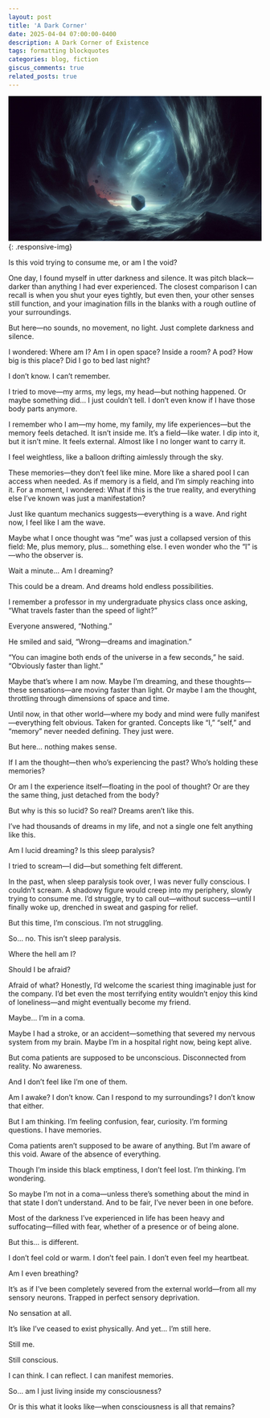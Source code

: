 ```yaml
---
layout: post
title: 'A Dark Corner'
date: 2025-04-04 07:00:00-0400
description: A Dark Corner of Existence
tags: formatting blockquotes
categories: blog, fiction
giscus_comments: true
related_posts: true
---
```


![Am I The Rock](/assets/img/rock-conciousness.png "Logo Title Text 1"){: .responsive-img}

Is this void trying to consume me, or am I the void?

One day, I found myself in utter darkness and silence. It was pitch black—darker than anything I had ever experienced. The closest comparison I can recall is when you shut your eyes tightly, but even then, your other senses still function, and your imagination fills in the blanks with a rough outline of your surroundings.

But here—no sounds, no movement, no light. Just complete darkness and silence.

I wondered: Where am I?
Am I in open space? Inside a room? A pod?
How big is this place? Did I go to bed last night?

I don’t know.
I can’t remember.

I tried to move—my arms, my legs, my head—but nothing happened.
Or maybe something did... I just couldn’t tell.
I don’t even know if I have those body parts anymore.

I remember who I am—my home, my family, my life experiences—but the memory feels detached. It isn’t inside me. It’s a field—like water. I dip into it, but it isn’t mine. It feels external. Almost like I no longer want to carry it.

I feel weightless, like a balloon drifting aimlessly through the sky.

These memories—they don’t feel like mine. More like a shared pool I can access when needed. As if memory is a field, and I’m simply reaching into it. For a moment, I wondered: What if this is the true reality, and everything else I’ve known was just a manifestation?

Just like quantum mechanics suggests—everything is a wave.
And right now, I feel like I am the wave.

Maybe what I once thought was “me” was just a collapsed version of this field:
Me, plus memory, plus... something else.
I even wonder who the “I” is—who the observer is.

Wait a minute...
Am I dreaming?

This could be a dream. And dreams hold endless possibilities.

I remember a professor in my undergraduate physics class once asking,
“What travels faster than the speed of light?”

Everyone answered, “Nothing.”

He smiled and said, “Wrong—dreams and imagination.”

“You can imagine both ends of the universe in a few seconds,” he said. “Obviously faster than light.”

Maybe that’s where I am now.
Maybe I’m dreaming, and these thoughts—these sensations—are moving faster than light.
Or maybe I am the thought, throttling through dimensions of space and time.

Until now, in that other world—where my body and mind were fully manifest—everything felt obvious. Taken for granted. Concepts like “I,” “self,” and “memory” never needed defining. They just were.

But here… nothing makes sense.

If I am the thought—then who’s experiencing the past? Who’s holding these memories?

Or am I the experience itself—floating in the pool of thought?
Or are they the same thing, just detached from the body?

But why is this so lucid? So real?
Dreams aren’t like this.

I’ve had thousands of dreams in my life, and not a single one felt anything like this.

Am I lucid dreaming?
Is this sleep paralysis?

I tried to scream—I did—but something felt different.

In the past, when sleep paralysis took over, I was never fully conscious. I couldn’t scream.
A shadowy figure would creep into my periphery, slowly trying to consume me.
I’d struggle, try to call out—without success—until I finally woke up, drenched in sweat and gasping for relief.

But this time, I’m conscious.
I’m not struggling.

So... no. This isn’t sleep paralysis.

Where the hell am I?

Should I be afraid?

Afraid of what?
Honestly, I’d welcome the scariest thing imaginable just for the company.
I’d bet even the most terrifying entity wouldn’t enjoy this kind of loneliness—and might eventually become my friend.

Maybe… I’m in a coma.

Maybe I had a stroke, or an accident—something that severed my nervous system from my brain.
Maybe I’m in a hospital right now, being kept alive.

But coma patients are supposed to be unconscious. Disconnected from reality. No awareness.

And I don’t feel like I’m one of them.

Am I awake? I don’t know.
Can I respond to my surroundings? I don’t know that either.

But I am thinking. I’m feeling confusion, fear, curiosity.
I’m forming questions. I have memories.

Coma patients aren’t supposed to be aware of anything.
But I’m aware of this void.
Aware of the absence of everything.

Though I’m inside this black emptiness, I don’t feel lost.
I’m thinking. I’m wondering.

So maybe I’m not in a coma—unless there’s something about the mind in that state I don’t understand.
And to be fair, I’ve never been in one before.

Most of the darkness I’ve experienced in life has been heavy and suffocating—filled with fear, whether of a presence or of being alone.

But this… is different.

I don’t feel cold or warm.
I don’t feel pain.
I don’t even feel my heartbeat.

Am I even breathing?

It’s as if I’ve been completely severed from the external world—from all my sensory neurons.
Trapped in perfect sensory deprivation.

No sensation at all.

It’s like I’ve ceased to exist physically.
And yet… I’m still here.

Still me.

Still conscious.

I can think. I can reflect. I can manifest memories.

So… am I just living inside my consciousness?

Or is this what it looks like—when consciousness is all that remains?